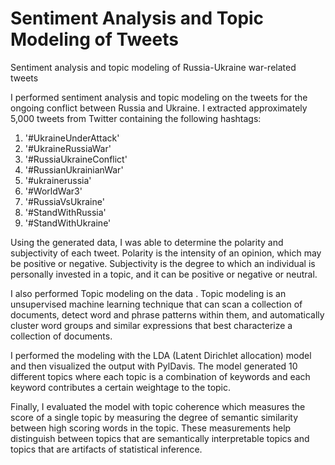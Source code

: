# Sentiment Analysis and Topic Modeling of Tweets
Sentiment analysis and topic modeling of Russia-Ukraine war-related tweets

I performed sentiment analysis and topic modeling on the tweets for the ongoing conflict between Russia and Ukraine. I extracted approximately 5,000 tweets from Twitter containing the following hashtags:
1. '#UkraineUnderAttaсk'
2. '#UkraineRussiaWar'
3. '#RussiaUkraineConflict'
4. '#RussianUkrainianWar'
5. '#ukrainerussia'
6. '#WorldWar3'
7. '#RussiaVsUkraine'
8. '#StandWithRussia'
9. '#StandWithUkraine'

Using the generated data, I was able to determine the polarity and subjectivity of each tweet. 
Polarity is the intensity of an opinion, which may be positive or negative. Subjectivity is the degree to which an individual is personally invested in a topic, and it can be positive or negative or neutral.

I also performed Topic modeling on the data . Topic modeling is an unsupervised machine learning technique that can scan a collection of documents, detect word and phrase patterns within them, and automatically cluster word groups and similar expressions that best characterize a collection of documents.

I performed the modeling with the LDA (Latent Dirichlet allocation) model and then visualized the output with PylDavis. The model generated 10 different topics where each topic is a combination of keywords and each keyword contributes a certain weightage to the topic. 

Finally, I evaluated the model with topic coherence which measures the score of a single topic by measuring the degree of semantic similarity between high scoring words in the topic. These measurements help distinguish between topics that are semantically interpretable topics and topics that are artifacts of statistical inference.
